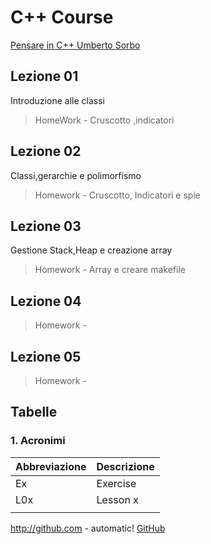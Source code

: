 # C++ Course
[Pensare in C++ Umberto Sorbo](http://www.umbertosorbo.it/pensare-in-c/)

## Lezione 01
Introduzione alle classi
> HomeWork - Cruscotto ,indicatori

## Lezione 02
Classi,gerarchie e polimorfismo
> Homework - Cruscotto, Indicatori e spie

## Lezione 03
Gestione Stack,Heap e creazione array
> Homework - Array e creare makefile

## Lezione 04

> Homework - 

## Lezione 05

> Homework - 
## Tabelle
 ### 1. Acronimi

|Abbreviazione | Descrizione |
|---|---|
| Ex  | Exercise  |
| L0x  | Lesson x  | 
|   |   |


http://github.com - automatic!
[GitHub](http://github.com)


## 

